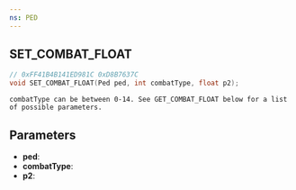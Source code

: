 ```yaml
---
ns: PED
---
```

## SET_COMBAT_FLOAT

```c
// 0xFF41B4B141ED981C 0xD8B7637C
void SET_COMBAT_FLOAT(Ped ped, int combatType, float p2);
```

```
combatType can be between 0-14. See GET_COMBAT_FLOAT below for a list of possible parameters.
```

## Parameters
* **ped**:
* **combatType**:
* **p2**:
